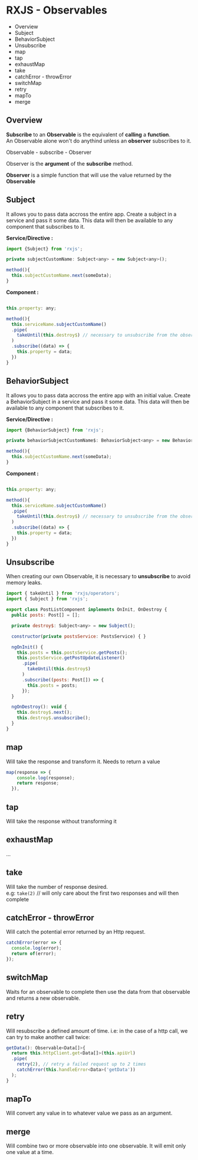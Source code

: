 # RXJS - Observables

- Overview
- Subject
- BehaviorSubject
- Unsubscribe
- map
- tap
- exhaustMap
- take
- catchError - throwError
- switchMap
- retry
- mapTo
- merge


## Overview

**Subscribe** to an **Observable** is the equivalent of **calling** a **function**.  
An Observable alone won't do anythind unless an **observer** subscribes to it.

Observable - subscribe - Observer

Observer is the **argument** of the **subscribe** method.

**Observer** is a simple function that will use the value returned by the **Observable**

## Subject

It allows you to pass data accross the entire app. 
Create a subject in a service and pass it some data. This data will then be available to any component that subscribes to it.

**Service/Directive :**
```javascript
import {Subject} from 'rxjs';

private subjectCustomName: Subject<any> = new Subject<any>();

method(){
  this.subjectCustomName.next(someData);
}
```

**Component :**
```javascript

this.property: any;

method(){
  this.serviceName.subjectCustomName()
  .pipe(
    takeUntil(this.destroy$) // necessary to unsubscribe from the observable in the ngOnDestroy method
  )
  .subscribe((data) => {
    this.property = data;
  })
}
```
## BehaviorSubject

It allows you to pass data accross the entire app with an initial value. 
Create a BehaviorSubject in a service and pass it some data. This data will then be available to any component that subscribes to it.

**Service/Directive :**
```javascript
import {BehaviorSubject} from 'rxjs';

private behaviorSubjectCustomName$: BehaviorSubject<any> = new BehaviorSubject<any>(initialData);

method(){
  this.subjectCustomName.next(someData);
}
```

**Component :**
```javascript

this.property: any;

method(){
  this.serviceName.subjectCustomName()
  .pipe(
    takeUntil(this.destroy$) // necessary to unsubscribe from the observable in the ngOnDestroy method
  )
  .subscribe((data) => {
    this.property = data;
  })
}
```

## Unsubscribe
When creating our own Observable, it is necessary to **unsubscribe** to avoid memory leaks.

```javascript
import { takeUntil } from 'rxjs/operators';
import { Subject } from 'rxjs';

export class PostListComponent implements OnInit, OnDestroy {
  public posts: Post[] = [];

  private destroy$: Subject<any> = new Subject();

  constructor(private postsService: PostsService) { }

  ngOnInit() {
    this.posts = this.postsService.getPosts();
    this.postsService.getPostUpdateListener()
      .pipe(
        takeUntil(this.destroy$)
      )
      .subscribe((posts: Post[]) => {
        this.posts = posts;
      });
  }

  ngOnDestroy(): void {
    this.destroy$.next();
    this.destroy$.unsubscribe();
  }
}

```

## map

Will take the response and transform it. Needs to return a value

```javascript
map(response => {
    console.log(response);
    return response;
  }),
```

## tap

Will take the response without transforming it

## exhaustMap

...

## take

Will take the number of response desired.  
e.g:
`take(2)` // will only care about the first two responses and will then complete

## catchError - throwError

Will catch the potential error returned by an Http request.

```javascript
catchError(error => {
  console.log(error);
  return of(error);
});
```

## switchMap

Waits for an observable to complete then use the data from that observable and returns a new observable.

## retry

Will resubscribe a defined amount of time. i.e: in the case of a http call, we can try to make another call twice:
```javascript
getData(): Observable<Data[]>{
  return this.httpClient.get<Data[]>(this.apiUrl)
  .pipe(
    retry(2), // retry a failed request up to 2 times
    catchError(this.handleError<Data>('getData'))
  );
}
```

## mapTo

Will convert any value in to whatever value we pass as an argument.

## merge

Will combine two or more observable into one observable. It will emit only one value at a time.